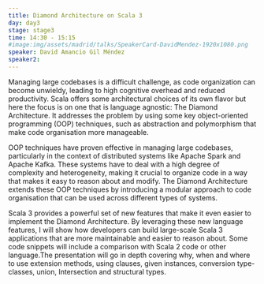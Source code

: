 ```yaml
---
title: Diamond Architecture on Scala 3
day: day3
stage: stage3
time: 14:30 - 15:15
#image:img/assets/madrid/talks/SpeakerCard-DavidMendez-1920x1080.png
speaker: David Amancio Gil Méndez
speaker2:
---
```


Managing large codebases is a difficult challenge, as code organization can become unwieldy, leading to high cognitive overhead and reduced productivity. Scala offers some architectural choices of its own flavor but here the focus is on one that is language agnostic: The Diamond Architecture. It addresses the problem by using some key object-oriented programming (OOP) techniques, such as abstraction and polymorphism that make code organisation more manageable. 

OOP techniques have proven effective in managing large codebases, particularly in the context of distributed systems like Apache Spark and Apache Kafka. These systems have to deal with a high degree of complexity and heterogeneity, making it crucial to organize code in a way that makes it easy to reason about and modify. The Diamond Architecture extends these OOP techniques by introducing a modular approach to code organisation that can be used across different types of systems.

Scala 3 provides a powerful set of new features that make it even easier to implement the Diamond Architecture. By leveraging these new language features, I will show how developers can build large-scale Scala 3 applications that are more maintainable and easier to reason about. Some code snippets will include a comparison with Scala 2 code or other language.The presentation will go in depth covering why, when and where to use extension methods, using clauses, given instances, conversion type-classes, union, Intersection and structural types.
